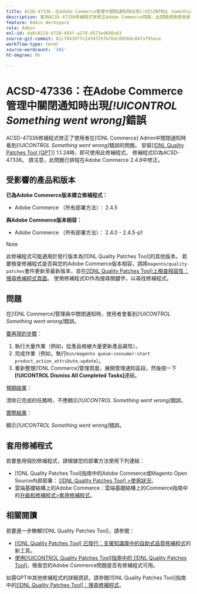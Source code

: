 ```yaml
---
title: ACSD-47336：在Adobe Commerce管理中關閉通知時出現[!UICONTROL Something went wrong]錯誤
description: 套用ACSD-47336修補程式來修正Adobe Commerce問題，此問題導致使用者在 [!DNL Commerce] 管理員中關閉通知時看到[!UICONTROL Something went wrong]錯誤。
feature: Admin Workspace
role: Admin
exl-id: da0c0119-6720-493f-a278-d573ed898a63
source-git-commit: 81c78439f7c243437b7b76dc80560c847af95ace
workflow-type: tm+mt
source-wordcount: '341'
ht-degree: 0%

---
```


# ACSD-47336：在Adobe Commerce管理中關閉通知時出現&#x200B;_[!UICONTROL Something went wrong]_&#x200B;錯誤

ACSD-47336修補程式修正了使用者在[!DNL Commerce] Admin中關閉通知時看到&#x200B;_[!UICONTROL Something went wrong]_&#x200B;錯誤的問題。 安裝[[!DNL Quality Patches Tool (QPT)]](https://experienceleague.adobe.com/zh-hant/docs/commerce-knowledge-base/kb/announcements/commerce-announcements/magento-quality-patches-released-new-tool-to-self-serve-quality-patches) 1.1.24時，即可使用此修補程式。 修補程式ID為ACSD-47336。 請注意，此問題已排程在Adobe Commerce 2.4.6中修正。

## 受影響的產品和版本

**已為Adobe Commerce版本建立修補程式：**

* Adobe Commerce （所有部署方法）： 2.4.5

**與Adobe Commerce版本相容：**

* Adobe Commerce （所有部署方法）： 2.4.0 - 2.4.5-p1

>[!NOTE]
>
>此修補程式可能適用於發行版本為[!DNL Quality Patches Tool]的其他版本。 若要檢查修補程式是否與您的Adobe Commerce版本相容，請將`magento/quality-patches`套件更新至最新版本，並在[[!DNL Quality Patches Tool]上檢查相容性：搜尋修補程式頁面](https://experienceleague.adobe.com/tools/commerce-quality-patches/index.html?lang=zh-Hant)。 使用修補程式ID作為搜尋關鍵字，以尋找修補程式。

## 問題

在[!DNL Commerce]管理員中關閉通知時，使用者會看到&#x200B;_[!UICONTROL Something went wrong]_&#x200B;錯誤。

<u>要再現的步驟</u>：

1. 執行大量作業（例如，從產品格線大量更新產品屬性）。
1. 完成作業（例如，執行`bin/magento queue:consumer:start product_action_attribute.update`）。
1. 重新整理[!DNL Commerce]管理頁面，展開管理通知區段，然後按一下&#x200B;**[!UICONTROL Dismiss All Completed Tasks]**&#x200B;連結。

<u>預期結果</u>：

清除已完成的任務時，不應顯示&#x200B;_[!UICONTROL Something went wrong]_&#x200B;錯誤。

<u>實際結果</u>：

顯示&#x200B;_[!UICONTROL Something went wrong]_&#x200B;錯誤。

## 套用修補程式

若要套用個別修補程式，請根據您的部署方法使用下列連結：

* [!DNL Quality Patches Tool]指南中的Adobe Commerce或Magento Open Source內部部署： [[!DNL Quality Patches Tool] >使用狀況](/help/tools/quality-patches-tool/usage.md)。
* 雲端基礎結構上的Adobe Commerce：雲端基礎結構上的Commerce指南中的[升級和修補程式>套用修補程式](https://experienceleague.adobe.com/docs/commerce-cloud-service/user-guide/develop/upgrade/apply-patches.html?lang=zh-Hant)。

## 相關閱讀

若要進一步瞭解[!DNL Quality Patches Tool]，請參閱：

* [[!DNL Quality Patches Tool] 已發行：支援知識庫中的自助式品質修補程式](https://experienceleague.adobe.com/zh-hant/docs/commerce-knowledge-base/kb/announcements/commerce-announcements/magento-quality-patches-released-new-tool-to-self-serve-quality-patches)的新工具。
* [使用[!UICONTROL Quality Patches Tool]指南中的 [!DNL Quality Patches Tool]](/help/tools/quality-patches-tool/patches-available-in-qpt/check-patch-for-magento-issue-with-magento-quality-patches.md)，檢查您的Adobe Commerce問題是否有修補程式可用。


如需QPT中其他修補程式的詳細資訊，請參閱[!DNL Quality Patches Tool]指南中的[[!DNL Quality Patches Tool]：搜尋修補程式](https://experienceleague.adobe.com/tools/commerce-quality-patches/index.html?lang=zh-Hant)。
